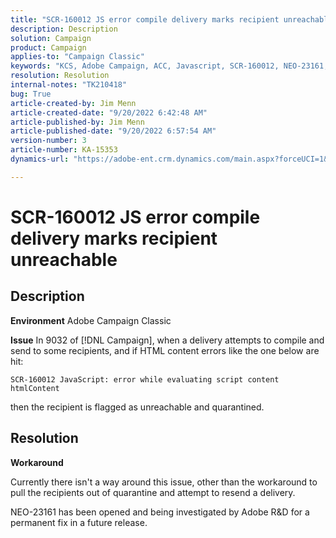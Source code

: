 ```yaml
---
title: "SCR-160012 JS error compile delivery marks recipient unreachable"
description: Description
solution: Campaign
product: Campaign
applies-to: "Campaign Classic"
keywords: "KCS, Adobe Campaign, ACC, Javascript, SCR-160012, NEO-23161, Adobe Campaign Classic, error, compiling delivery for recipients, recipient marked unreachable"
resolution: Resolution
internal-notes: "TK210418"
bug: True
article-created-by: Jim Menn
article-created-date: "9/20/2022 6:42:48 AM"
article-published-by: Jim Menn
article-published-date: "9/20/2022 6:57:54 AM"
version-number: 3
article-number: KA-15353
dynamics-url: "https://adobe-ent.crm.dynamics.com/main.aspx?forceUCI=1&pagetype=entityrecord&etn=knowledgearticle&id=08277d6e-af38-ed11-9db1-0022480866ad"

---
```

# SCR-160012 JS error compile delivery marks recipient unreachable

## Description


<b>Environment</b>
Adobe Campaign Classic

<b>Issue</b>
In 9032 of [!DNL Campaign], when a delivery attempts to compile and send to some recipients, and if HTML content errors like the one below are hit:


```
SCR-160012 JavaScript: error while evaluating script content htmlContent
```


then the recipient is flagged as unreachable and quarantined.


## Resolution


<b>Workaround</b>

Currently there isn't a way around this issue, other than the workaround to pull the recipients out of quarantine and attempt to resend a delivery.

NEO-23161 has been opened and being investigated by Adobe R&D for a permanent fix in a future release.
